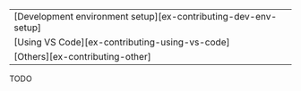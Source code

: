 ||
|--------|
| [Development environment setup][ex-contributing-dev-env-setup] |
| [Using VS Code][ex-contributing-using-vs-code] |
| [Others][ex-contributing-other] |

<div class="hidden">
TODO
</div>
